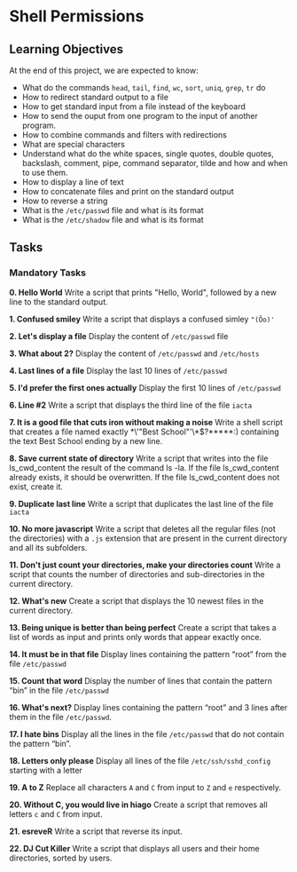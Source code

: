# Shell Permissions

## Learning Objectives

At the end of this project, we are expected to know:
* What do the commands `head`, `tail`, `find`, `wc`, `sort`, `uniq`, `grep`, `tr` do
* How to redirect standard output to a file
* How to get standard input from a file instead of the keyboard
* How to send the ouput from one program to the input of another program.
* How to combine commands and filters with redirections
* What are special characters
* Understand what do the white spaces, single quotes, double quotes, backslash, comment, pipe, command separator, tilde and how and when to use them.
* How to display a line of text
* How to concatenate files and print on the standard output
* How to reverse a string
* What is the `/etc/passwd` file and what is its format
* What is the `/etc/shadow` file and what is its format

## Tasks
### Mandatory Tasks

**0. Hello World**
Write a script that prints "Hello, World", followed by a new line to the standard output.

**1. Confused smiley**
Write a script that displays a confused simley `"(Ôo)'`

**2. Let's display a file**
Display the content of `/etc/passwd` file

**3. What about 2?**
Display the content of `/etc/passwd` and `/etc/hosts`

**4. Last lines of a file**
Display the last 10 lines of `/etc/passwd`

**5. I'd prefer the first ones actually**
Display the first 10 lines of `/etc/passwd`

**6. Line #2**
Write a script that displays the third line of the file `iacta`

**7. It is a good file that cuts iron without making a noise**
Write a shell script that creates a file named exactly \*\\'"Best School"\'\\*$\?\*\*\*\*\*:) containing the text Best School ending by a new line.

**8. Save current state of directory**
Write a script that writes into the file ls_cwd_content the result of the command ls -la. If the file ls_cwd_content already exists, it should be overwritten. If the file ls_cwd_content does not exist, create it.

**9. Duplicate last line**
Write a script that duplicates the last line of the file `iacta`

**10. No more javascript**
Write a script that deletes all the regular files (not the directories) with a `.js` extension that are present in the current directory and all its subfolders.

**11. Don't just count your directories, make your directories count**
Write a script that counts the number of directories and sub-directories in the current directory.

**12. What's new**
Create a script that displays the 10 newest files in the current directory.

**13. Being unique is better than being perfect**
Create a script that takes a list of words as input and prints only words that appear exactly once.

**14. It must be in that file**
Display lines containing the pattern “root” from the file `/etc/passwd`

**15. Count that word**
Display the number of lines that contain the pattern “bin” in the file `/etc/passwd`

**16. What's next?**
Display lines containing the pattern “root” and 3 lines after them in the file `/etc/passwd`.

**17. I hate bins**
Display all the lines in the file `/etc/passwd` that do not contain the pattern “bin”.

**18. Letters only please**
Display all lines of the file `/etc/ssh/sshd_config` starting with a letter

**19. A to Z**
Replace all characters `A` and `C` from input to `Z` and `e` respectively.

**20. Without C, you would live in hiago**
Create a script that removes all letters `c` and `C` from input.

**21. esreveR**
Write a script that reverse its input.

**22. DJ Cut Killer**
Write a script that displays all users and their home directories, sorted by users.
